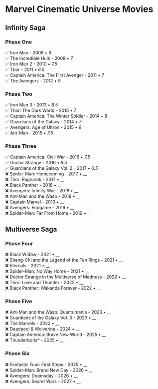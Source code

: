# Marvel Cinematic Universe Movies

## Infinity Saga

### Phase One
✅ Iron Man - 2008 • _9_  
✅ The Incredible Hulk - 2008 • _7_  
✅ Iron Man 2 - 2010 • _7.5_  
✅ Thor - 2011 • _6.5_  
✅ Captain America: The First Avenger - 2011 • _7_  
✅ The Avengers - 2012 • _9_  

### Phase Two
✅ Iron Man 3 - 2013 • _8.5_  
✅ Thor: The Dark World - 2013 • _7_  
✅ Captain America: The Winter Soldier - 2014 • _8_  
✅ Guardians of the Galaxy - 2014 • _7_  
✅ Avengers: Age of Ultron - 2015 • _9_  
✅ Ant-Man - 2015 • _7.5_  

### Phase Three
✅ Captain America: Civil War - 2016 • _7.5_  
✅ Doctor Strange - 2016 • _8.5_  
✅ Guardians of the Galaxy Vol. 2 - 2017 • _6.5_  
❌ Spider-Man: Homecoming - 2017 • __  
❌ Thor: Ragnarok - 2017 • __  
❌ Black Panther - 2018 • __  
❌ Avengers: Infinity War - 2018 • __  
❌ Ant-Man and the Wasp - 2018 • __  
❌ Captain Marvel - 2019 • __  
❌ Avengers: Endgame - 2019 • __  
❌ Spider-Man: Far From Home - 2019 • __  

## Multiverse Saga

### Phase Four
❌ Black Widow - 2021 • __  
❌ Shang-Chi and the Legend of the Ten Rings - 2021 • __  
❌ Eternals - 2021 • __  
❌ Spider-Man: No Way Home - 2021 • __  
❌ Doctor Strange in the Multiverse of Madness - 2022 • __  
❌ Thor: Love and Thunder - 2022 • __  
❌ Black Panther: Wakanda Forever - 2022 • __  

### Phase Five
❌ Ant-Man and the Wasp: Quantumania - 2023 • __  
❌ Guardians of the Galaxy Vol. 3 - 2023 • __  
❌ The Marvels - 2023 • __  
❌ Deadpool & Wolverine - 2024 • __  
❌ Captain America: Brave New World - 2025 • __  
❌ Thunderbolts* - 2025 • __  

### Phase Six
❌ Fantastic Four: First Steps - 2025 • __  
❌ Spider-Man: Brand New Day - 2026 • __  
❌ Avengers: Doomsday - 2026 • __  
❌ Avengers: Secret Wars - 2027 • __

